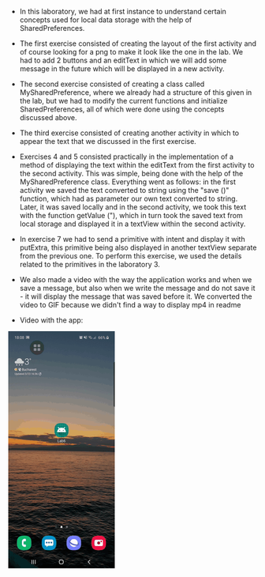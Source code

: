 
* In this laboratory, we had at first instance to understand certain concepts used for local data storage with the help of SharedPreferences. 
* The first exercise consisted of creating the layout of the first activity and of course looking for a png to make it look 
 like the one in the lab. We had to add 2 buttons and an editText in which we will add some message in the future which will be displayed in a new activity.
* The second exercise consisted of creating a class called MySharedPreference, where we already had a structure of this given in the  lab, but we had to modify the current functions and initialize SharedPreferences, all of which were done using the concepts discussed above.
* The third exercise consisted of creating another activity in which to appear the text that we discussed in the first exercise. 
* Exercises 4 and 5 consisted practically in the implementation of a method of displaying the text within the editText from the first  activity to the second activity. This was simple, being done with the help of the MySharedPreference class. Everything  went as follows: in the first activity we saved the text converted to string using the "save ()" function, which had as parameter our own text converted to string. Later, it was saved locally and in the second activity, we took this text with the  function getValue ("), which in turn took the saved text from local storage and displayed it in a textView within the second activity.
* In exercise 7 we had to send a primitive with intent and display it with putExtra, this primitive being also displayed in another  textView separate from the previous one. To perform this exercise, we used the details related to the primitives in the laboratory 3.
* We also made a video with the way the application works and when we save a message, but also when we write the message and do not save it - it will display the message that was saved before it. We converted the video to GIF because we didn't find a way to display mp4 in readme

* Video with the app: 


![](video-lab6.gif)

